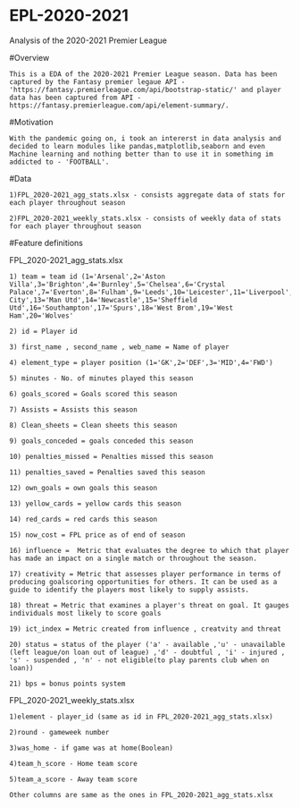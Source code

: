 # EPL-2020-2021
Analysis of the 2020-2021 Premier League

#Overview

	This is a EDA of the 2020-2021 Premier League season. Data has been captured by the Fantasy premier legaue API - 'https://fantasy.premierleague.com/api/bootstrap-static/' and player data has been captured from API - https://fantasy.premierleague.com/api/element-summary/.



#Motivation

	With the pandemic going on, i took an intererst in data analysis and decided to learn modules like pandas,matplotlib,seaborn and even Machine learning and nothing better than to use it in something im addicted to - 'FOOTBALL'.




#Data

	1)FPL_2020-2021_agg_stats.xlsx - consists aggregate data of stats for each player throughout season

	2)FPL_2020-2021_weekly_stats.xlsx - consists of weekly data of stats for each player throughout season	





#Feature definitions

FPL_2020-2021_agg_stats.xlsx

	1) team = team id (1='Arsenal',2='Aston Villa',3='Brighton',4='Burnley',5='Chelsea',6='Crystal Palace',7='Everton',8='Fulham',9='Leeds',10='Leicester',11='Liverpool',12='Man City',13='Man Utd',14='Newcastle',15='Sheffield Utd',16='Southampton',17='Spurs',18='West Brom',19='West Ham',20='Wolves' 
	
	2) id = Player id
	
	3) first_name , second_name , web_name = Name of player
	
	4) element_type = player position (1='GK',2='DEF',3='MID',4='FWD')
	
	5) minutes - No. of minutes played this season
	
	6) goals_scored = Goals scored this season
	
	7) Assists = Assists this season
	
	8) Clean_sheets = Clean sheets this season
	
	9) goals_conceded = goals conceded this season
   
    10) penalties_missed = Penalties missed this season
   
    11) penalties_saved = Penalties saved this season
   
    12) own_goals = own goals this season
   
    13) yellow_cards = yellow cards this season
   
    14) red_cards = red cards this season
   
    15) now_cost = FPL price as of end of season
   
    16) influence =  Metric that evaluates the degree to which that player has made an impact on a single match or throughout the season.
   
    17) creativity = Metric that assesses player performance in terms of producing goalscoring opportunities for others. It can be used as a guide to identify the players most likely to supply assists.
   
    18) threat = Metric that examines a player's threat on goal. It gauges individuals most likely to score goals
   
    19) ict_index = Metric created from influence , creatvity and threat
   
    20) status = status of the player ('a' - available ,'u' - unavailable (left league/on loan out of league) ,'d' - doubtful , 'i' - injured , 's' - suspended , 'n' - not eligible(to play parents club when on loan))
   
    21) bps = bonus points system
   




FPL_2020-2021_weekly_stats.xlsx
	
	1)element - player_id (same as id in FPL_2020-2021_agg_stats.xlsx)
	
	2)round - gameweek number

	3)was_home - if game was at home(Boolean)

	4)team_h_score - Home team score

	5)team_a_score - Away team score
	
	Other columns are same as the ones in FPL_2020-2021_agg_stats.xlsx